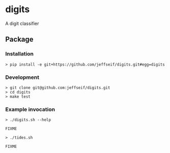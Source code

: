 # digits

A digit classifier

## Package

### Installation

    > pip install -e git+https://github.com/jeffseif/digits.git#egg=digits

### Development

    > git clone git@github.com:jeffseif/digits.git
    > cd digits
    > make test

### Example invocation

    > ./digits.sh --help

    FIXME

    > ./tides.sh

    FIXME
